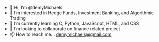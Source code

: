 - 👋 Hi, I’m @demyMichaels
- 👀 I’m interested in Hedge Funds, Investment Banking, and Algorithmic Trading
- 🌱 I’m currently learning C, Python, JavaScript, HTML, and CSS
- 💞️ I’m looking to collaborate on finance related project
- 📫 How to reach me... demymichaels@gmail.com

<!---
demyMichaels/demyMichaels is a ✨ special ✨ repository because its `README.md` (this file) appears on your GitHub profile.
You can click the Preview link to take a look at your changes.
--->
